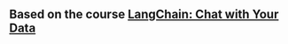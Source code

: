 ## Based on the course [LangChain: Chat with Your Data](https://github.com/AnsImran/retrieval-augmented-generation.git)

